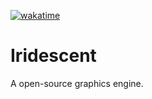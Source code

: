 [![wakatime](https://wakatime.com/badge/github/timmypidashev/Iridescent.svg)](https://wakatime.com/badge/github/timmypidashev/Iridescent)
# Iridescent
A open-source graphics engine. 

